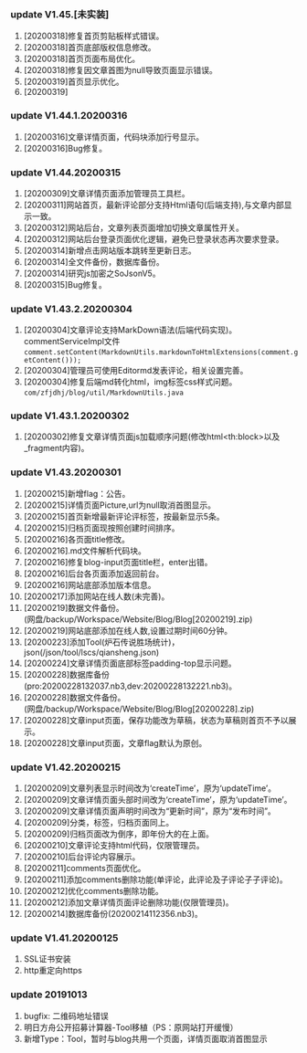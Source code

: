 ### update V1.45.[未实装]
1. [20200318]修复首页剪贴板样式错误。
1. [20200318]首页底部版权信息修改。
1. [20200318]首页页面布局优化。
1. [20200318]修复因文章首图为null导致页面显示错误。
1. [20200319]首页显示优化。
1. [20200319]



### update V1.44.1.20200316
1. [20200316]文章详情页面，代码块添加行号显示。
1. [20200316]Bug修复。

### update V1.44.20200315
1. [20200309]文章详情页面添加管理员工具栏。
1. [20200311]网站首页，最新评论部分支持Html语句(后端支持),与文章内部显示一致。
1. [20200312]网站后台，文章列表页面增加切换文章属性开关。
1. [20200312]网站后台登录页面优化逻辑，避免已登录状态再次要求登录。
1. [20200314]新增点击网站版本跳转至更新日志。
1. [20200314]全文件备份，数据库备份。
1. [20200314]研究js加密之SoJsonV5。
1. [20200315]Bug修复。

### update V1.43.2.20200304
1. [20200304]文章评论支持MarkDown语法(后端代码实现)。
    commentServiceImpl文件
    `comment.setContent(MarkdownUtils.markdownToHtmlExtensions(comment.getContent()));`
1. [20200304]管理员可使用Editormd发表评论，相关设置完善。
1. [20200304]修复后端md转化html，img标签css样式问题。
    `com/zfjdhj/blog/util/MarkdownUtils.java`

### update V1.43.1.20200302
1. [20200302]修复文章详情页面js加载顺序问题(修改html\<th:block\>以及_fragment内容)。

### update V1.43.20200301
1. [20200215]新增flag：公告。
1. [20200215]详情页面Picture,url为null取消首图显示。
1. [20200215]首页新增最新评论评标签，按最新显示5条。
1. [20200215]归档页面现按照创建时间排序。
1. [20200216]各页面title修改。
1. [20200216].md文件解析代码块。
1. [20200216]修复blog-input页面title栏，enter出错。
1. [20200216]后台各页面添加返回前台。
1. [20200216]网站底部添加版本信息。
1. [20200217]添加网站在线人数(未完善)。
1. [20200219]数据文件备份。<br>
(网盘/backup/Workspace/Website/Blog/Blog[20200219].zip)
1. [20200219]网站底部添加在线人数,设置过期时间60分钟。
1. [20200223]添加Tool(炉石传说胜场统计)，json(/json/tool/lscs/qiansheng.json)
1. [20200224]文章详情页面底部标签padding-top显示问题。
1. [20200228]数据库备份(pro:20200228132037.nb3,dev:20200228132221.nb3)。
1. [20200228]数据文件备份。<br>
(网盘/backup/Workspace/Website/Blog/Blog[20200228].zip)
1. [20200228]文章input页面，保存功能改为草稿，状态为草稿则首页不予以展示。
1. [20200228]文章input页面，文章flag默认为原创。

### update V1.42.20200215
1. [20200209]文章列表显示时间改为‘createTime’，原为‘updateTime’。
1. [20200209]文章详情页面头部时间改为‘createTime’，原为‘updateTime’。
1. [20200209]文章详情页面声明时间改为“更新时间”，原为“发布时间”。
1. [20200209]分类，标签，归档页面同上。
1. [20200209]归档页面改为倒序，即年份大的在上面。
1. [20200210]文章评论支持html代码，仅限管理员。
1. [20200210]后台评论内容展示。
1. [20200211]comments页面优化。
1. [20200211]添加comments删除功能(单评论，此评论及子评论子子评论)。
1. [20200212]优化comments删除功能。
1. [20200212]添加文章详情页面评论删除功能(仅限管理员)。
1. [20200214]数据库备份(20200214112356.nb3)。

### update V1.41.20200125
1. SSL证书安装
1. http重定向https

### update 20191013
1. bugfix: 二维码地址错误
1. 明日方舟公开招募计算器-Tool移植（PS：原网站打开缓慢）
1. 新增Type：Tool，暂时与blog共用一个页面，详情页面取消首图显示


